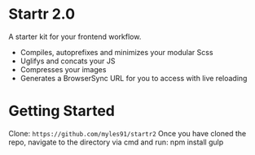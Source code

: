 # Startr 2.0
A starter kit for your frontend workflow.

- Compiles, autoprefixes and minimizes your modular Scss
- Uglifys and concats your JS
- Compresses your images
- Generates a BrowserSync URL for you to access with live reloading

# Getting Started
Clone: `https://github.com/myles91/startr2`
Once you have cloned the repo, navigate to the directory via cmd and run:
npm install
gulp